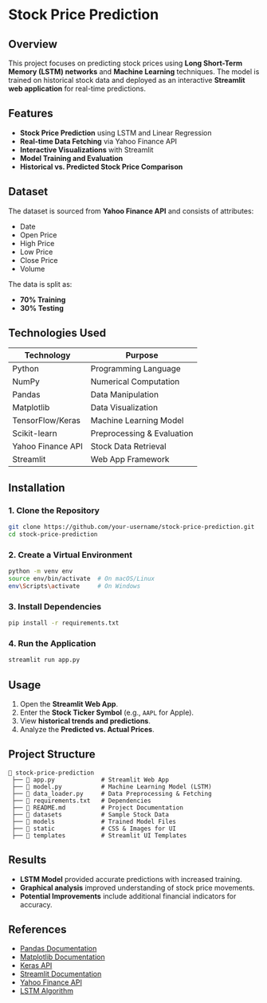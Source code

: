 # Stock Price Prediction

## Overview
This project focuses on predicting stock prices using **Long Short-Term Memory (LSTM) networks** and **Machine Learning** techniques. The model is trained on historical stock data and deployed as an interactive **Streamlit web application** for real-time predictions.

## Features
- **Stock Price Prediction** using LSTM and Linear Regression
- **Real-time Data Fetching** via Yahoo Finance API
- **Interactive Visualizations** with Streamlit
- **Model Training and Evaluation**
- **Historical vs. Predicted Stock Price Comparison**

## Dataset
The dataset is sourced from **Yahoo Finance API** and consists of attributes:
- Date
- Open Price
- High Price
- Low Price
- Close Price
- Volume

The data is split as:
- **70% Training**
- **30% Testing**

## Technologies Used
| Technology      | Purpose |
|---------------|---------|
| Python        | Programming Language |
| NumPy         | Numerical Computation |
| Pandas        | Data Manipulation |
| Matplotlib    | Data Visualization |
| TensorFlow/Keras | Machine Learning Model |
| Scikit-learn  | Preprocessing & Evaluation |
| Yahoo Finance API | Stock Data Retrieval |
| Streamlit     | Web App Framework |

## Installation
### 1. Clone the Repository
```sh
git clone https://github.com/your-username/stock-price-prediction.git
cd stock-price-prediction
```

### 2. Create a Virtual Environment
```sh
python -m venv env
source env/bin/activate  # On macOS/Linux
env\Scripts\activate     # On Windows
```

### 3. Install Dependencies
```sh
pip install -r requirements.txt
```

### 4. Run the Application
```sh
streamlit run app.py
```

## Usage
1. Open the **Streamlit Web App**.
2. Enter the **Stock Ticker Symbol** (e.g., `AAPL` for Apple).
3. View **historical trends and predictions**.
4. Analyze the **Predicted vs. Actual Prices**.

## Project Structure
```
📂 stock-price-prediction
 ├── 📜 app.py             # Streamlit Web App
 ├── 📜 model.py           # Machine Learning Model (LSTM)
 ├── 📜 data_loader.py     # Data Preprocessing & Fetching
 ├── 📜 requirements.txt   # Dependencies
 ├── 📜 README.md          # Project Documentation
 ├── 📂 datasets           # Sample Stock Data
 ├── 📂 models             # Trained Model Files
 ├── 📂 static             # CSS & Images for UI
 ├── 📂 templates          # Streamlit UI Templates
```

## Results
- **LSTM Model** provided accurate predictions with increased training.
- **Graphical analysis** improved understanding of stock price movements.
- **Potential Improvements** include additional financial indicators for accuracy.




## References
- [Pandas Documentation](https://pandas.pydata.org/docs/)
- [Matplotlib Documentation](https://matplotlib.org/stable/index.html)
- [Keras API](https://keras.io/api/layers/)
- [Streamlit Documentation](https://docs.streamlit.io/)
- [Yahoo Finance API](https://python-yahoofinance.readthedocs.io/en/latest/api.html)
- [LSTM Algorithm](https://www.geeksforgeeks.org/long-short-term-memory-networks-explanation/)


